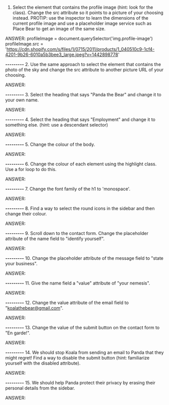 1. Select the element that contains the profile image (hint: look for the class). Change the src attribute so it points to a picture of your choosing instead.
PROTIP: use the inspector to learn the dimensions of the current profile image and use a placeholder image service such as Place Bear to get an image of the same size.

ANSWER:
profileImage = document.querySelector('img.profile-image')
profileImage.src = 'https://cdn.shopify.com/s/files/1/0715/2011/products/1_040510c9-1cf4-4201-9b26-6010a5b3bee3_large.jpeg?v=1442898778'

*********---------*********
2. Use the same approach to select the element that contains the photo of the sky and change the src attribute to another picture URL of your choosing.

ANSWER:


*********---------*********
3. Select the heading that says "Panda the Bear" and change it to your own name.

ANSWER:


*********---------*********
4. Select the heading that says "Employment" and change it to something else. (hint: use a descendant selector)

ANSWER:


*********---------*********
5. Change the colour of the body.

ANSWER:


*********---------*********
6. Change the colour of each element using the highlight class. Use a for loop to do this.

ANSWER:


*********---------*********
7. Change the font family of the h1 to 'monospace'.

ANSWER:


*********---------*********
8. Find a way to select the round icons in the sidebar and then change their colour.

ANSWER:


*********---------*********
9. Scroll down to the contact form. Change the placeholder attribute of the name field to "identify yourself".

ANSWER:


*********---------*********
10. Change the placeholder attribute of the message field to "state your business".

ANSWER:


*********---------*********
11. Give the name field a "value" attribute of "your nemesis".

ANSWER:


*********---------*********
12. Change the value attribute of the email field to "koalathebear@gmail.com".

ANSWER:


*********---------*********
13. Change the value of the submit button on the contact form to "En garde!".

ANSWER:


*********---------*********
14. We should stop Koala from sending an email to Panda that they might regret! Find a way to disable the submit button (hint: familiarize yourself with the disabled attribute).

ANSWER:


*********---------*********
15. We should help Panda protect their privacy by erasing their personal details from the sidebar.

ANSWER:
